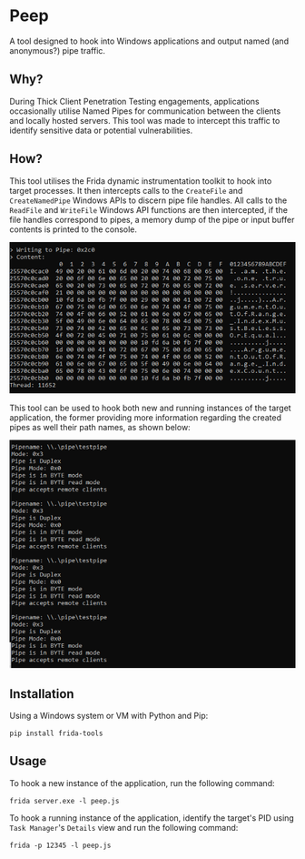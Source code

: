# Peep

A tool designed to hook into Windows applications and output named \(and anonymous?\) pipe traffic.

## Why?

During Thick Client Penetration Testing engagements, applications occasionally utilise Named Pipes for communication between the clients and locally hosted servers.
This tool was made to intercept this traffic to identify sensitive data or potential vulnerabilities.

## How?

This tool utilises the Frida dynamic instrumentation toolkit to hook into target processes. It then intercepts calls to the `CreateFile` and `CreateNamedPipe` Windows APIs to discern pipe file handles.
All calls to the `ReadFile` and `WriteFile` Windows API functions are then intercepted, if the file handles correspond to pipes, a memory dump of the pipe or input buffer contents is printed to the console.

![Sample output](./images/output.png)


This tool can be used to hook both new and running instances of the target application, the former providing more information regarding the created pipes as well their path names, as shown below:

![pipe information](./images/pipe_info.png)

## Installation

Using a Windows system or VM with Python and Pip:
```
pip install frida-tools
```

## Usage

To hook a new instance of the application, run the following command:
```
frida server.exe -l peep.js
```

To hook a running instance of the application, identify the target's PID using `Task Manager`'s `Details` view and run the following command:
```
frida -p 12345 -l peep.js
```
